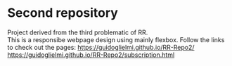 # Second repository
Project derived from the third problematic of RR.  
This is a responsibe webpage design using mainly flexbox.
Follow the links to check out the pages:
https://guidoglielmi.github.io/RR-Repo2/
https://guidoglielmi.github.io/RR-Repo2/subscription.html
